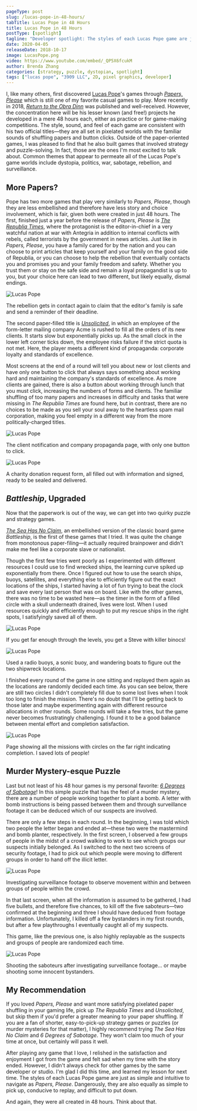 ```yaml
---
pageType: post
slug: /lucas-pope-in-48-hours/
tabTitle: Lucas Pope in 48 Hours
title: Lucas Pope in 48 Hours
postType: [spotlight]
tagline: "Developer spotlight: The styles of each Lucas Pope game are just as simple and intuitive to navigate as Papers, Please. Dangerously, they are also equally as simple to pick up, conducive to replay, and difficult to put down."
date: 2020-04-05
releaseDate: 2018-10-17
image: LucasPope.png
video: https://www.youtube.com/embed/_QP5X6fcukM
author: Brenda Zhang
categories: [strategy, puzzle, dystopian, spotlight]
tags: ["lucas pope", "3909 LLC", 2D, pixel graphics, developer]
---
```


I, like many others, first discovered [Lucas Pope](https://dukope.com/)'s games through [_Papers, Please_](https://papersplea.se/) which is still one of my favorite casual games to play. More recently in 2018, [_Return to the Obra Dinn_](https://obradinn.com/) was published and well-received. However, the concentration here will be his lesser known (and free!) projects he developed in a mere 48 hours each, either as practice or for game-making competitions. The style, sound, and feel of each game are consistent with his two official titles—they are all set in pixelated worlds with the familiar sounds of shuffling papers and button clicks. Outside of the paper-oriented games, I was pleased to find that he also built games that involved strategy and puzzle-solving. In fact, those are the ones I'm most excited to talk about. Common themes that appear to permeate all of the Lucas Pope's game worlds include dystopia, politics, war, sabotage, rebellion, and surveillance.

## More Papers?

Pope has two more games that play very similarly to _Papers, Please_, though they are less embellished and therefore have less story and choice involvement, which is fair, given both were created in just 48 hours. The first, finished just a year before the release of _Papers, Please_ is [_The Republia Times_](https://dukope.com/trt/play.html), where the protagonist is the editor-in-chief in a very watchful nation at war with Antegria in addition to internal conflicts with rebels, called terrorists by the government in news articles. Just like in _Papers, Please_, you have a family cared for by the nation and you can choose to print articles that keep yourself and your family on the good side of Republia, or you can choose to help the rebellion that eventually contacts you and promises you and your family freedom and safety. Whether you trust them or stay on the safe side and remain a loyal propagandist is up to you, but your choice here can lead to two different, but likely equally, dismal endings.

![Lucas Pope][image0]

<figcaption>The rebellion gets in contact again to claim that the editor's family is safe and send a reminder of their deadline.</figcaption>

The second paper-filled title is [_Unsolicited_](https://dukope.com/uns/play.html), in which an employee of the form-letter mailing company Acme is rushed to fill all the orders of its new clients. It starts slow but exponentially picks up. As the small clock in the lower left corner ticks down, the employee risks failure if the strict quota is not met. Here, the player meets a different kind of propaganda: corporate loyalty and standards of excellence.

Most screens at the end of a round will tell you about new or lost clients and have only one button to click that always says something about working hard and maintaining the company's standards of excellence. As more clients are gained, there is also a button about working through lunch that you must click, increasing the numbers of forms and clients. The familiar shuffling of too many papers and increases in difficulty and tasks that were missing in _The Republia Times_ are found here, but in contrast, there are no choices to be made as you sell your soul away to the heartless spam mail corporation, making you feel empty in a different way from the more politically-charged titles.

![Lucas Pope][image1]

<figcaption>The client notification and company propaganda page, with only one button to click.</figcaption>

![Lucas Pope][image2]

<figcaption>A charity donation request form, all filled out with information and signed, ready to be sealed and delivered.</figcaption>

## _Battleship_, Upgraded

Now that the paperwork is out of the way, we can get into two quirky puzzle and strategy games.

[_The Sea Has No Claim_](https://dukope.com/sea/play.html), an embellished version of the classic board game _Battleship_, is the first of these games that I tried. It was quite the change from monotonous paper-filing—it actually required brainpower and didn't make me feel like a corporate slave or nationalist.

Though the first few tries went poorly as I experimented with different resources I could use to find wrecked ships, the learning curve spiked up exponentially from there. Once I figured out how to use the search ships, buoys, satellites, and everything else to efficiently figure out the exact locations of the ships, I started having a lot of fun trying to beat the clock and save every last person that was on board. Like with the other games, there was no time to be wasted here—as the timer in the form of a filled circle with a skull underneath drained, lives were lost. When I used resources quickly and efficiently enough to put my rescue ships in the right spots, I satisfyingly saved all of them.

![Lucas Pope][image3]

<figcaption>If you get far enough through the levels, you get a Steve with killer binocs!</figcaption>

![Lucas Pope][image4]

<figcaption>Used a radio buoys, a sonic buoy, and wandering boats to figure out the two shipwreck locations.</figcaption>

I finished every round of the game in one sitting and replayed them again as the locations are randomly decided each time. As you can see below, there are still two circles I didn't completely fill due to some lost lives when I took too long to finish the mission. There's no doubt that I'll be getting back to those later and maybe experimenting again with different resource allocations in other rounds. Some rounds will take a few tries, but the game never becomes frustratingly challenging. I found it to be a good balance between mental effort and completion satisfaction.

![Lucas Pope][image5]

<figcaption>Page showing all the missions with circles on the far right indicating completion. I saved lots of people!</figcaption>

## Murder Mystery-esque Puzzle

Last but not least of his 48 hour games is my personal favorite: [_6 Degrees of Sabotage_](https://dukope.com/6dos/play.html)! In this simple puzzle that has the feel of a murder mystery, there are a number of people working together to plant a bomb. A letter with bomb instructions is being passed between them and through surveillance footage it can be deduced which of our suspects are involved.

There are only a few steps in each round. In the beginning, I was told which two people the letter began and ended at—these two were the mastermind and bomb planter, respectively. In the first screen, I observed a few groups of people in the midst of a crowd walking to work to see which groups our suspects initially belonged. As I switched to the next two screens of security footage, I had to pick out which people were moving to different groups in order to hand off the illicit letter.

![Lucas Pope][image6]

<figcaption>Investigating surveillance footage to observe movement within and between groups of people within the crowd.</figcaption>

In that last screen, when all the information is assumed to be gathered, I had five bullets, and therefore five chances, to kill off the five saboteurs—two confirmed at the beginning and three I should have deduced from footage information. Unfortunately, I killed off a few bystanders in my first rounds, but after a few playthroughs I eventually caught all of my suspects.

This game, like the previous one, is also highly replayable as the suspects and groups of people are randomized each time.

![Lucas Pope][image7]

<figcaption>Shooting the saboteurs after investigating surveillance footage... or maybe shooting some innocent bystanders.</figcaption>

## My Recommendation

If you loved _Papers, Please_ and want more satisfying pixelated paper shuffling in your gaming life, pick up _The Republia Times_ and _Unsolicited_, but skip them if you'd prefer a greater meaning to your paper shuffling. If you are a fan of shorter, easy-to-pick-up strategy games or puzzles (or murder mysteries for that matter), I highly recommend trying _The Sea Has No Claim_ and _6 Degrees of Sabotage_. They won't claim too much of your time at once, but certainly will pass it well.

After playing any game that I love, I relished in the satisfaction and enjoyment I got from the game and felt sad when my time with the story ended. However, I didn't always check for other games by the same developer or studio. I'm glad I did this time, and learned my lesson for next time. The styles of each Lucas Pope game are just as simple and intuitive to navigate as _Papers, Please_. Dangerously, they are also equally as simple to pick up, conducive to replay, and difficult to put down.

And again, they were all created in 48 hours. Think about that.

[image0]: ../../../images/post/lucaspope/LucasPope0.png
[image1]: ../../../images/post/lucaspope/LucasPope1.png
[image2]: ../../../images/post/lucaspope/LucasPope2.png
[image3]: ../../../images/post/lucaspope/LucasPope3.png
[image4]: ../../../images/post/lucaspope/LucasPope4.png
[image5]: ../../../images/post/lucaspope/LucasPope5.png
[image6]: ../../../images/post/lucaspope/LucasPope6.png
[image7]: ../../../images/post/lucaspope/LucasPope7.png
